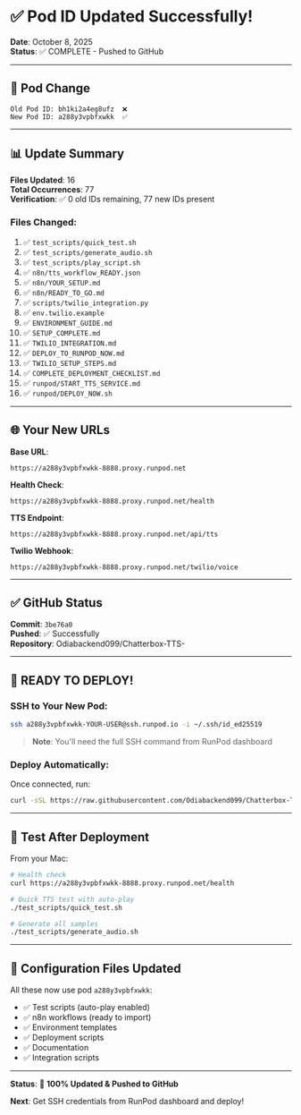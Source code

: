 # ✅ Pod ID Updated Successfully!

**Date**: October 8, 2025  
**Status**: ✅ COMPLETE - Pushed to GitHub

---

## 🔄 Pod Change

```
Old Pod ID: bh1ki2a4eg8ufz  ❌
New Pod ID: a288y3vpbfxwkk  ✅
```

---

## 📊 Update Summary

**Files Updated**: 16  
**Total Occurrences**: 77  
**Verification**: ✅ 0 old IDs remaining, 77 new IDs present

### Files Changed:

1. ✅ `test_scripts/quick_test.sh`
2. ✅ `test_scripts/generate_audio.sh`
3. ✅ `test_scripts/play_script.sh`
4. ✅ `n8n/tts_workflow_READY.json`
5. ✅ `n8n/YOUR_SETUP.md`
6. ✅ `n8n/READY_TO_GO.md`
7. ✅ `scripts/twilio_integration.py`
8. ✅ `env.twilio.example`
9. ✅ `ENVIRONMENT_GUIDE.md`
10. ✅ `SETUP_COMPLETE.md`
11. ✅ `TWILIO_INTEGRATION.md`
12. ✅ `DEPLOY_TO_RUNPOD_NOW.md`
13. ✅ `TWILIO_SETUP_STEPS.md`
14. ✅ `COMPLETE_DEPLOYMENT_CHECKLIST.md`
15. ✅ `runpod/START_TTS_SERVICE.md`
16. ✅ `runpod/DEPLOY_NOW.sh`

---

## 🌐 Your New URLs

**Base URL**:
```
https://a288y3vpbfxwkk-8888.proxy.runpod.net
```

**Health Check**:
```
https://a288y3vpbfxwkk-8888.proxy.runpod.net/health
```

**TTS Endpoint**:
```
https://a288y3vpbfxwkk-8888.proxy.runpod.net/api/tts
```

**Twilio Webhook**:
```
https://a288y3vpbfxwkk-8888.proxy.runpod.net/twilio/voice
```

---

## ✅ GitHub Status

**Commit**: `3be76a0`  
**Pushed**: ✅ Successfully  
**Repository**: Odiabackend099/Chatterbox-TTS-

---

## 🚀 READY TO DEPLOY!

### SSH to Your New Pod:

```bash
ssh a288y3vpbfxwkk-YOUR-USER@ssh.runpod.io -i ~/.ssh/id_ed25519
```

> **Note**: You'll need the full SSH command from RunPod dashboard

### Deploy Automatically:

Once connected, run:

```bash
curl -sSL https://raw.githubusercontent.com/Odiabackend099/Chatterbox-TTS-/main/runpod/DEPLOY_NOW.sh | bash
```

---

## 🧪 Test After Deployment

From your Mac:

```bash
# Health check
curl https://a288y3vpbfxwkk-8888.proxy.runpod.net/health

# Quick TTS test with auto-play
./test_scripts/quick_test.sh

# Generate all samples
./test_scripts/generate_audio.sh
```

---

## 📝 Configuration Files Updated

All these now use pod `a288y3vpbfxwkk`:

- ✅ Test scripts (auto-play enabled)
- ✅ n8n workflows (ready to import)
- ✅ Environment templates
- ✅ Deployment scripts
- ✅ Documentation
- ✅ Integration scripts

---

**Status**: 🎉 **100% Updated & Pushed to GitHub**

**Next**: Get SSH credentials from RunPod dashboard and deploy!

